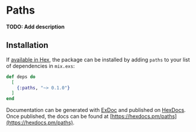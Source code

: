 # Paths

**TODO: Add description**

## Installation

If [available in Hex](https://hex.pm/docs/publish), the package can be installed
by adding `paths` to your list of dependencies in `mix.exs`:

```elixir
def deps do
  [
    {:paths, "~> 0.1.0"}
  ]
end
```

Documentation can be generated with [ExDoc](https://github.com/elixir-lang/ex_doc)
and published on [HexDocs](https://hexdocs.pm). Once published, the docs can
be found at [https://hexdocs.pm/paths](https://hexdocs.pm/paths).

